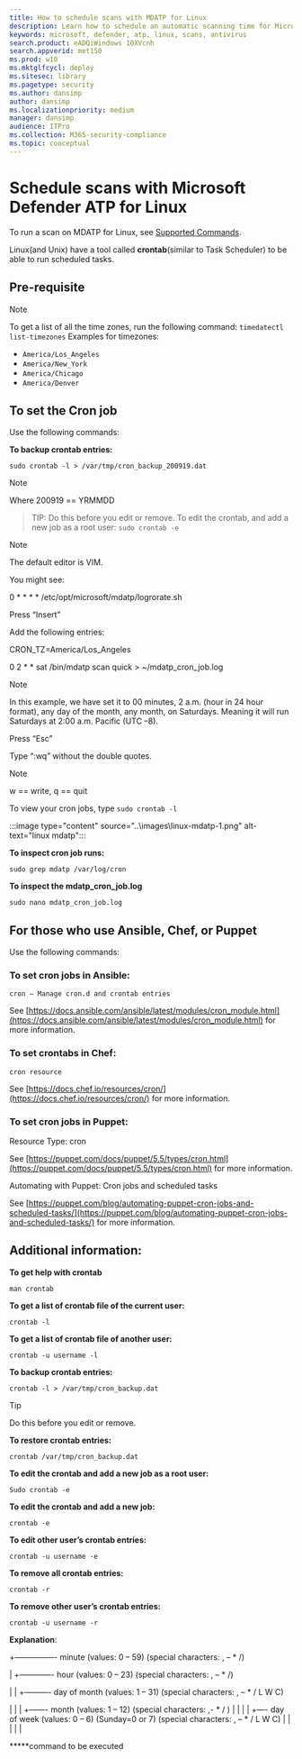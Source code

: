 ```yaml
---
title: How to schedule scans with MDATP for Linux
description: Learn how to schedule an automatic scanning time for Microsoft Defender ATP in Linux to better protect your organization's assets.
keywords: microsoft, defender, atp, linux, scans, antivirus
search.product: eADQiWindows 10XVcnh
search.appverid: met150
ms.prod: w10
ms.mktglfcycl: deploy
ms.sitesec: library
ms.pagetype: security
ms.author: dansimp
author: dansimp
ms.localizationpriority: medium
manager: dansimp
audience: ITPro
ms.collection: M365-security-compliance
ms.topic: conceptual
---
```


# Schedule scans with Microsoft Defender ATP for Linux

To run a scan on MDATP for Linux, see [Supported Commands](https://docs.microsoft.com/windows/security/threat-protection/microsoft-defender-atp/linux-resources#supported-commands).

Linux(and Unix) have a tool called **crontab**(similar to Task Scheduler) to be able to run scheduled tasks.

## Pre-requisite

> [!NOTE]
> To get a list of all the time zones, run the following command:
> `timedatectl list-timezones`
> Examples for timezones:
> - `America/Los_Angeles`
> - `America/New_York`
>- `America/Chicago`
>- `America/Denver`

## To set the Cron job
Use the following commands:

**To backup crontab entries:**

`sudo crontab -l > /var/tmp/cron_backup_200919.dat`

> [!NOTE]
> Where 200919 == YRMMDD

> TIP: 
Do this before you edit or remove.
To edit the crontab, and add a new job as a root user:
`sudo crontab -e`

> [!NOTE]
> The default editor is VIM.

You might see:

0 * * * * /etc/opt/microsoft/mdatp/logrorate.sh

Press “Insert”

Add the following entries:

CRON_TZ=America/Los_Angeles

0 2 * * sat /bin/mdatp scan quick > ~/mdatp_cron_job.log

> [!NOTE]
>In this example, we have  set it to 00 minutes, 2 a.m. (hour in 24 hour format), any day of the month, any month, on Saturdays. Meaning it will run Saturdays at 2:00 a.m. Pacific (UTC –8).

Press “Esc”

Type “:wq” without the double quotes.

> [!NOTE]
> w == write, q == quit

To view your cron jobs, type `sudo crontab -l`

:::image type="content" source="..\images\linux-mdatp-1.png" alt-text="linux mdatp":::

**To inspect cron job runs:**

`sudo grep mdatp /var/log/cron`

**To inspect the mdatp_cron_job.log**

`sudo nano mdatp_cron_job.log`

## For those who use Ansible, Chef, or Puppet

Use the following commands:
### To set cron jobs in Ansible:

`cron – Manage cron.d and crontab entries`

See [https://docs.ansible.com/ansible/latest/modules/cron_module.html](https://docs.ansible.com/ansible/latest/modules/cron_module.html) for more information.

### To set crontabs in Chef:
`cron resource`

See [https://docs.chef.io/resources/cron/](https://docs.chef.io/resources/cron/) for more information.

### To set cron jobs in Puppet:
Resource Type: cron

See [https://puppet.com/docs/puppet/5.5/types/cron.html](https://puppet.com/docs/puppet/5.5/types/cron.html) for more information.

Automating with Puppet: Cron jobs and scheduled tasks

See [https://puppet.com/blog/automating-puppet-cron-jobs-and-scheduled-tasks/](https://puppet.com/blog/automating-puppet-cron-jobs-and-scheduled-tasks/) for more information.

## Additional information:

**To get help with crontab**

`man crontab`

**To get a list of crontab file of the current user:**

`crontab -l`

**To get a list of crontab file of another user:**

`crontab -u username -l`

**To backup crontab entries:**

`crontab -l > /var/tmp/cron_backup.dat`
> [!TIP]
> Do this before you edit or remove.

**To restore crontab entries:**

`crontab /var/tmp/cron_backup.dat`

**To edit the crontab and add a new job as a root user:**

`Sudo crontab -e`

**To edit the crontab and add a new job:**

`crontab -e`

**To edit other user’s crontab entries:**

`crontab -u username -e`

**To remove all crontab entries:**

`crontab -r`

**To remove other user’s crontab entries:**

`crontab -u username -r`

**Explanation**:

+—————- minute (values: 0 – 59) (special characters: , – * /)

| +————- hour (values: 0 – 23) (special characters: , – * /)

| | +———- day of month (values: 1 – 31) (special characters: , – * / L W C)

| | | +——- month (values: 1 – 12) (special characters: ,- * / )
| | | | +—- day of week (values: 0 – 6) (Sunday=0 or 7) (special characters: , – * / L W C)
| | | | |

*****command to be executed


